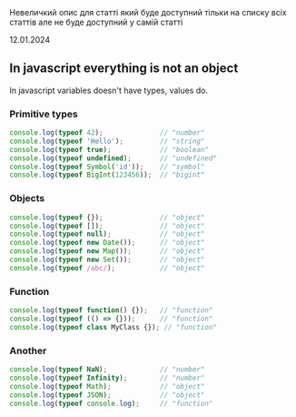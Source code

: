 <description>
Невеличкий опис для статті який буде доступний тільки на списку всіх статтів але не буде доступний у самій статті
</description>

<created>12.01.2024</created>

## In javascript everything is not an object
In javascript variables doesn't have types, values do.

### Primitive types
```javascript
console.log(typeof 42);              // "number"
console.log(typeof 'Hello');         // "string"
console.log(typeof true);            // "boolean"
console.log(typeof undefined);       // "undefined"
console.log(typeof Symbol('id'));    // "symbol"
console.log(typeof BigInt(123456));  // "bigint"
```

### Objects
```javascript
console.log(typeof {});              // "object"
console.log(typeof []);              // "object"
console.log(typeof null);            // "object"
console.log(typeof new Date());      // "object"
console.log(typeof new Map());       // "object"
console.log(typeof new Set());       // "object"
console.log(typeof /abc/);           // "object"
```

### Function
```javascript
console.log(typeof function() {});   // "function"
console.log(typeof (() => {}));      // "function"
console.log(typeof class MyClass {}); // "function"
```

### Another
```javascript
console.log(typeof NaN);             // "number"
console.log(typeof Infinity);        // "number"
console.log(typeof Math);            // "object"
console.log(typeof JSON);            // "object"
console.log(typeof console.log);     // "function"
```
